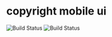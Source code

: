 copyright mobile ui
===================
<img src="/Shahidrox/Ui_androdi/raw/master/new_ui_1/Untitled.png" alt="Build Status" style="max-width:100%;">
<img src="/Shahidrox/Ui_androdi/raw/master/new_ui_2/img/Untitled.png" alt="Build Status" style="max-width:100%;">
